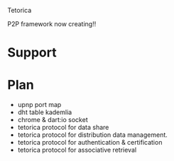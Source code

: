 Tetorica

P2P framework now creating!!

# Support

# Plan
+ upnp port map
+ dht table kademlia
+ chrome & dart:io socket
+ tetorica protocol for data share
+ tetorica protocol for distribution data management.
+ tetorica protocol for authentication & certification
+ tetorica protocol for associative retrieval
